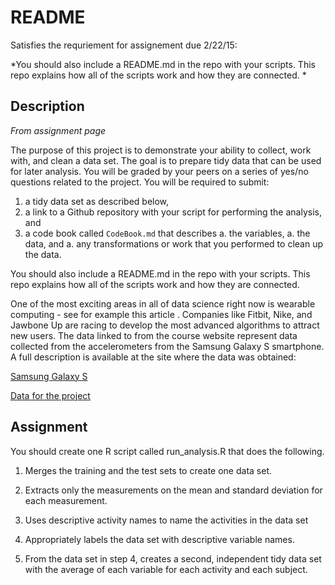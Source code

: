 # README

Satisfies the requriement for assignement due 2/22/15:

*You should also include a README.md in the repo with your scripts. This repo explains how all of the scripts work and how they are connected.  *

## Description

*From assignment page*

The purpose of this project is to demonstrate your ability to collect, work with, and clean a data set. The goal is to prepare tidy data that can be used for later analysis. You will be graded by your peers on a series of yes/no questions related to the project. You will be required to submit: 

1. a tidy data set as described below, 
1. a link to a Github repository with your script for performing the analysis, and 
1. a code book called `CodeBook.md` that describes 
    a. the variables, 
    a. the data, and 
    a. any transformations or work that you performed to clean up the data. 

You should also include a README.md in the repo with your scripts. This repo explains how all of the scripts work and how they are connected.  

One of the most exciting areas in all of data science right now is wearable computing - see for example this article . Companies like Fitbit, Nike, and Jawbone Up are racing to develop the most advanced algorithms to attract new users. The data linked to from the course website represent data collected from the accelerometers from the Samsung Galaxy S smartphone. A full description is available at the site where the data was obtained: 


[Samsung Galaxy S](http://archive.ics.uci.edu/ml/datasets/Human+Activity+Recognition+Using+Smartphones)

[Data for the project](https://d396qusza40orc.cloudfront.net/getdata%2Fprojectfiles%2FUCI%20HAR%20Dataset.zip)

## Assignment
You should create one R script called run_analysis.R that does the following. 

1. Merges the training and the test sets to create one data set.

2. Extracts only the measurements on the mean and standard deviation for each measurement. 

3. Uses descriptive activity names to name the activities in the data set

4. Appropriately labels the data set with descriptive variable names. 

5. From the data set in step 4, creates a second, independent tidy data set with the average of each variable for each activity and each subject.

